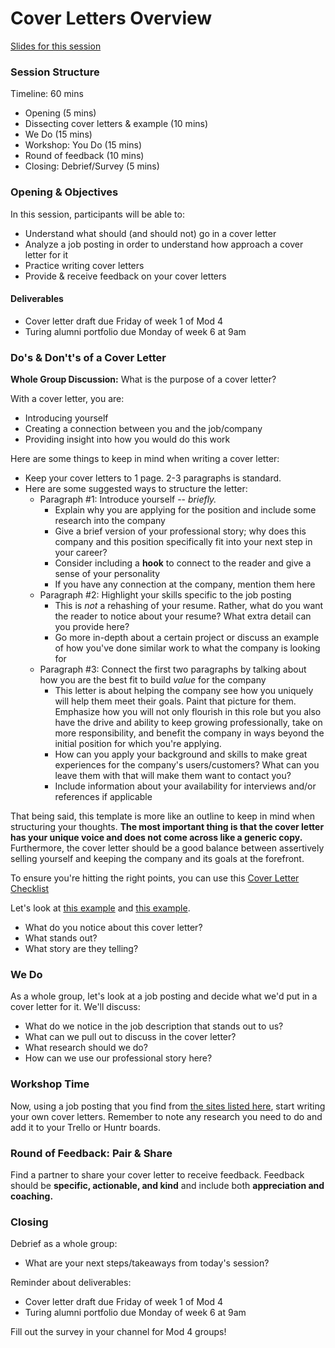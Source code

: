 # Cover Letters Overview

[Slides for this session](https://docs.google.com/presentation/d/1HMUP45CdDOTX07vaHUy5QhIEfbe_XQSyiCiByoDiJhg/edit?usp=sharing)

### Session Structure

Timeline: 60 mins

* Opening (5 mins)
* Dissecting cover letters & example (10 mins)
* We Do (15 mins)
* Workshop: You Do (15 mins)
* Round of feedback (10 mins)
* Closing: Debrief/Survey (5 mins)

### Opening & Objectives
In this session, participants will be able to:

* Understand what should (and should not) go in a cover letter
* Analyze a job posting in order to understand how approach a cover letter for it
* Practice writing cover letters
* Provide & receive feedback on your cover letters

#### Deliverables
* Cover letter draft due Friday of week 1 of Mod 4
* Turing alumni portfolio due Monday of week 6 at 9am

### Do's & Don't's of a Cover Letter
**Whole Group Discussion:** What is the purpose of a cover letter?

With a cover letter, you are:

* Introducing yourself
* Creating a connection between you and the job/company
* Providing insight into how you would do this work

Here are some things to keep in mind when writing a cover letter:

* Keep your cover letters to 1 page. 2-3 paragraphs is standard. 
* Here are some suggested ways to structure the letter:
  * Paragraph #1: Introduce yourself -- *briefly.*
      * Explain why you are applying for the position and include some research into the company
      * Give a brief version of your professional story; why does this company and this position specifically fit into your next step in your career?
      * Consider including a **hook** to connect to the reader and give a sense of your personality
      * If you have any connection at the company, mention them here
  * Paragraph #2: Highlight your skills specific to the job posting
      * This is *not* a rehashing of your resume. Rather, what do you want the reader to notice about your resume? What extra detail can you provide here?
      * Go more in-depth about a certain project or discuss an example of how you've done similar work to what the company is looking for
  * Paragraph #3: Connect the first two paragraphs by talking about how you are the best fit to build *value* for the company
      * This letter is about helping the company see how you uniquely will help them meet their goals. Paint that picture for them. Emphasize how you will not only flourish in this role but you also have the drive and ability to keep growing professionally, take on more responsibility, and benefit the company in ways beyond the initial position for which you're applying.
      * How can you apply your background and skills to make great experiences for the company's users/customers? What can you leave them with that will make them want to contact you?
      * Include information about your availability for interviews and/or references if applicable
      
That being said, this template is more like an outline to keep in mind when structuring your thoughts. **The most important thing is that the cover letter has your unique voice and does not come across like a generic copy.** Furthermore, the cover letter should be a good balance between assertively selling yourself and keeping the company and its goals at the forefront.

To ensure you're hitting the right points, you can use this [Cover Letter Checklist](https://github.com/turingschool/career-development-curriculum/blob/master/module_four/cover_letter_checklist.md)

Let's look at [this example](https://github.com/turingschool/career-development-curriculum/blob/master/files/Example%20Cover%20Letter.pdf) and [this example](https://github.com/turingschool/career-development-curriculum/blob/master/files/JohnRoemerNordstromCoverLetter.pdf).

* What do you notice about this cover letter?
* What stands out? 
* What story are they telling?

### We Do
As a whole group, let's look at a job posting and decide what we'd put in a cover letter for it. We'll discuss:

* What do we notice in the job description that stands out to us? 
* What can we pull out to discuss in the cover letter?
* What research should we do?
* How can we use our professional story here?

### Workshop Time
Now, using a job posting that you find from [the sites listed here](https://github.com/turingschool/career-development-curriculum/blob/master/module_three/job_search_strategies.md), start writing your own cover letters. Remember to note any research you need to do and add it to your Trello or Huntr boards.

### Round of Feedback: Pair & Share
Find a partner to share your cover letter to receive feedback. Feedback should be **specific, actionable, and kind** and include both **appreciation and coaching.** 

### Closing
Debrief as a whole group:

* What are your next steps/takeaways from today's session?

Reminder about deliverables:

* Cover letter draft due Friday of week 1 of Mod 4
* Turing alumni portfolio due Monday of week 6 at 9am

Fill out the survey in your channel for Mod 4 groups!
